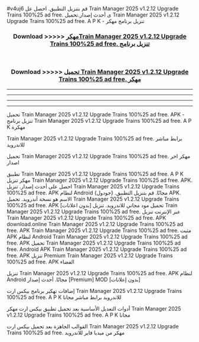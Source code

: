 #v4uj6 قم بتنزيل التطبيق. احصل عل Train Manager 2025 v1.2.12 Upgrade Trains 100%25 ad free.  ى أحدث إصدار.تحميل Train Manager 2025 v1.2.12 Upgrade Trains 100%25 ad free.  A P K - تنزيل برنامج مهكر



<div align="center">
<h3>Download >>>>> <a href="https://ar-sites.web.app/?ar= Train Manager 2025 v1.2.12 Upgrade Trains 100%25 ad free. ">مهكرTrain Manager 2025 v1.2.12 Upgrade Trains 100%25 ad free.  تنزيل برنامج</a></h3><br>

<h3>Download >>>>> <a href="https://ar-sites.web.app/?ar= Train Manager 2025 v1.2.12 Upgrade Trains 100%25 ad free. ">تحميل Train Manager 2025 v1.2.12 Upgrade Trains 100%25 ad free.  مهكر</a></h3>
</div>


----------------------------------------------------------

----------------------------------------------------------

----------------------------------------------------------

----------------------------------------------------------


تحميل Train Manager 2025 v1.2.12 Upgrade Trains 100%25 ad free.  APK - تنزيل برنامج Train Manager 2025 v1.2.12 Upgrade Trains 100%25 ad free.  A P K مهكرة

Train Manager 2025 v1.2.12 Upgrade Trains 100%25 ad free.  برابط مباشر للاندرويد

تحميل Train Manager 2025 v1.2.12 Upgrade Trains 100%25 ad free.  مهكر اخر اصدار

تطبيق Train Manager 2025 v1.2.12 Upgrade Trains 100%25 ad free.  A P K مهكر
تنزيل Train Manager 2025 v1.2.12 Upgrade Trains 100%25 ad free.  APK. احصل على أحدث إصدار.
تنزيل Train Manager 2025 v1.2.12 Upgrade Trains 100%25 ad free.  APK لنظام Android مجانًا.
قم بتنزيل التطبيق. {جودول} APK. الاسم هو نسخة أندرويد.
تحميل Train Manager 2025 v1.2.12 Upgrade Trains 100%25 ad free.  APK [بدون اعلانات]
تحميل مود مجاني للاندرويد.
تنزيل Train Manager 2025 v1.2.12 Upgrade Trains 100%25 ad free.  عبر الإنترنت
تنزيل Train Manager 2025 v1.2.12 Upgrade Trains 100%25 ad free.  APK
download.online Train Manager 2025 v1.2.12 Upgrade Trains 100%25 ad free.  APK
Train Manager 2025 v1.2.12 Upgrade Trains 100%25 ad free.  مثبت APK لنظام Android
Train Manager 2025 v1.2.12 Upgrade Trains 100%25 ad free.  APK
تحميل Train Manager 2025 v1.2.12 Upgrade Trains 100%25 ad free.  Android APK
Train Manager 2025 v1.2.12 Upgrade Trains 100%25 ad free.  APK تنزيل Premium
Train Manager 2025 v1.2.12 Upgrade Trains 100%25 ad free.  APK الفضاء

تنزيل Train Manager 2025 v1.2.12 Upgrade Trains 100%25 ad free.  APK لنظام Android مجانًا. أحدث إصدار [Premium] MOD [بدون إعلانات]

إضافات تهكير برنامج بيكس ارت Train Manager 2025 v1.2.12 Upgrade Trains 100%25 ad free.  A P K للاندرويد برابط مباشر مجانا

أدوات التعديل الأساسية بعد تحميل تطبيق بيكس ارت مهكر Train Manager 2025 v1.2.12 Upgrade Trains 100%25 ad free.  A P K مجانا

القوالب الجاهزة بعد تحميل بيكس ارت Train Manager 2025 v1.2.12 Upgrade Trains 100%25 ad free.  مهكر من ميديا فاير للاندرويد



